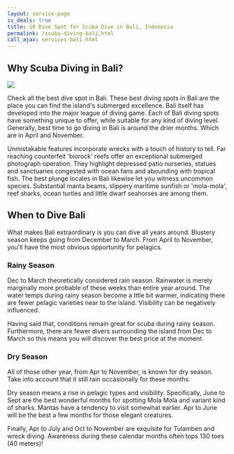 ```yaml
---
layout: service-page
is_deals: true
title: 10 Dive Spot for Scuba Dive in Bali, Indonesia
permalink: /scuba-diving-bali.html
call_ajax: services-bali.html
---
```


## Why Scuba Diving in Bali?

<img class="img-responsive" src="https://putubalitour.files.wordpress.com/2015/02/menjangan1.jpg" />

Check all the best dive spot in Bali. These best diving spots in Bali are the place you can find the island's submerged excellence. Bali itself has developed into the major league of diving game. Each of Bali diving spots have something unique to offer, while suitable for any kind of diving level. Generally, best time to go diving in Bali is around the drier months. Which are in April and November. 

Unmistakable features incorporate wrecks with a touch of history to tell. Far reaching counterfeit 'biorock' reefs offer an exceptional submerged photograph operation. They highlight depressed patio nurseries, statues and sanctuaries congested with ocean fans and abounding with tropical fish. The best plunge locales in Bali likewise let you witness uncommon species. Substantial manta beams, slippery maritime sunfish or 'mola-mola', reef sharks, ocean turtles and little dwarf seahorses are among them.

## When to Dive Bali

What makes Bali extraordinary is you can dive all years around. Blustery season keeps going from December to March. From April to November, you'll have the most obvious opportunity for pelagics.

### Rainy Season

Dec to March theoretically considered rain season. Rainwater is merely marginally more probable of these weeks than entire year around. The water temps during rainy season become a lttle bit warmer, indicating there are fewer pelagic varieties near to the island. Visibility can be negatively influenced.

Having said that, conditions remain great for scuba during rainy season. Furthermore, there are fewer divers surrounding the island from Dec to March so this means you will discover the best price at the moment.

### Dry Season
All of those other year, from Apr to November, is known for dry season. Take into account that it still rain occasionally for these months.

Dry season means a rise in pelagic types and visibility. Specifically, June to Sept are the best wonderful months for spotting Mola Mola and variant kind of sharks. Mantas have a tendency to visit somewhat earlier. Apr to June will be the best a few months for those elegant creatures.

Finally, Apr to July and Oct to November are exquisite for Tulamben and wreck diving. Awareness during these calendar months often tops 130 toes (40 meters)!
